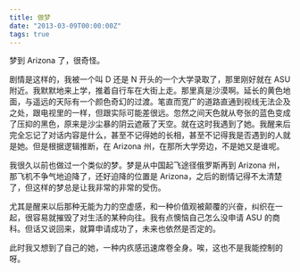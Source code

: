 ```yaml
---
title: 做梦
date: "2013-03-09T00:00:00Z"
tags: true
---
```


梦到 Arizona 了，很奇怪。

剧情是这样的，我被一个叫 D 还是 N 开头的一个大学录取了，那里刚好就在 ASU 附近。我默默地来上学，推着自行车在大街上走。那里真是沙漠啊。延长的黄色地面，与遥远的天际有一个颜色奇幻的过渡。笔直而宽广的道路直通到视线无法企及之处，跟电视里的一样，但跟实际可能差很远。忽然之间天色就从夸张的蓝色变成了压抑的黑色，原来是沙尘暴的阴云遮蔽了天空。就在这时我遇到了她。我醒来后完全忘记了对话内容是什么，甚至不记得她的长相，甚至不记得我是否遇到的人就是她。但是根据逻辑推断，在 Arizona 州，在那所大学旁边，不是她又是谁呢。

我很久以前也做过一个类似的梦。梦是从中国起飞途径俄罗斯再到 Arizona 州，那飞机不争气地迫降了，还好迫降的位置是 Arizona，之后的剧情记得不太清楚了，但这样的梦总是让我非常的非常的受伤。

尤其是醒来以后那种无能为力的空虚感，和一种价值观被颠覆的兴奋，纠织在一起，很容易就摧毁了对生活的某种向往。我有点懊恼自己怎么没申请 ASU 的商科。但话又说回来，就算申请成功了，未来也依然是否定的。

此时我又想到了自己的她，一种内疚感迅速席卷全身。唉，这也不是我能控制的呀。
